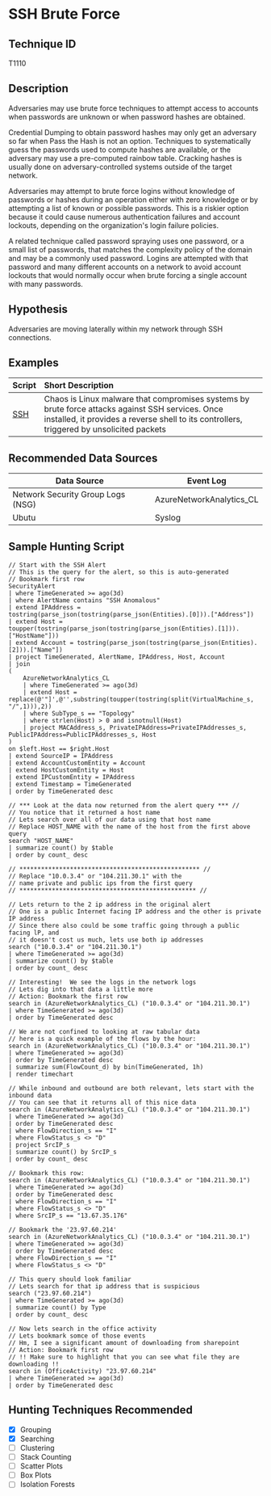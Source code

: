 # SSH Brute Force 
## Technique ID
T1110


## Description
Adversaries may use brute force techniques to attempt access to accounts when passwords are unknown or when password hashes are obtained.

Credential Dumping to obtain password hashes may only get an adversary so far when Pass the Hash is not an option. Techniques to systematically guess the passwords used to compute hashes are available, or the adversary may use a pre-computed rainbow table. Cracking hashes is usually done on adversary-controlled systems outside of the target network. 

Adversaries may attempt to brute force logins without knowledge of passwords or hashes during an operation either with zero knowledge or by attempting a list of known or possible passwords. This is a riskier option because it could cause numerous authentication failures and account lockouts, depending on the organization's login failure policies. 

A related technique called password spraying uses one password, or a small list of passwords, that matches the complexity policy of the domain and may be a commonly used password. Logins are attempted with that password and many different accounts on a network to avoid account lockouts that would normally occur when brute forcing a single account with many passwords.


## Hypothesis
Adversaries are moving laterally within my network through SSH connections. 


## Examples

|Script  |Short Description | 
|:-------|:-----------------|
| [SSH](https://attack.mitre.org/software/S0220/)| Chaos is Linux malware that compromises systems by brute force attacks against SSH services. Once installed, it provides a reverse shell to its controllers, triggered by unsolicited packets |


## Recommended Data Sources

| Data Source | Event Log |
|---------|---------|
|Network Security Group Logs (NSG)| AzureNetworkAnalytics_CL|
|Ubutu|Syslog| 


## Sample Hunting Script
```
// Start with the SSH Alert
// This is the query for the alert, so this is auto-generated
// Bookmark first row
SecurityAlert
| where TimeGenerated >= ago(3d)
| where AlertName contains "SSH Anomalous"
| extend IPAddress = tostring(parse_json(tostring(parse_json(Entities).[0])).["Address"])
| extend Host = toupper(tostring(parse_json(tostring(parse_json(Entities).[1])).["HostName"]))
| extend Account = tostring(parse_json(tostring(parse_json(Entities).[2])).["Name"])
| project TimeGenerated, AlertName, IPAddress, Host, Account
| join
(
    AzureNetworkAnalytics_CL
    | where TimeGenerated >= ago(3d)
    | extend Host = replace(@'"]',@'',substring(toupper(tostring(split(VirtualMachine_s, "/",1))),2))
    | where SubType_s == "Topology"
    | where strlen(Host) > 0 and isnotnull(Host)
    | project MACAddress_s, PrivateIPAddress=PrivateIPAddresses_s, PublicIPAddress=PublicIPAddresses_s, Host
)
on $left.Host == $right.Host
| extend SourceIP = IPAddress
| extend AccountCustomEntity = Account
| extend HostCustomEntity = Host
| extend IPCustomEntity = IPAddress
| extend Timestamp = TimeGenerated
| order by TimeGenerated desc

// *** Look at the data now returned from the alert query *** //
// You notice that it returned a host name
// Lets search over all of our data using that host name
// Replace HOST_NAME with the name of the host from the first above query
search "HOST_NAME"
| summarize count() by $table
| order by count_ desc

// ************************************************** //
// Replace "10.0.3.4" or "104.211.30.1" with the 
// name private and public ips from the first query
// ************************************************* //

// Lets return to the 2 ip address in the original alert
// One is a public Internet facing IP address and the other is private IP address
// Since there also could be some traffic going through a public facing lP, and 
// it doesn't cost us much, lets use both ip addresses
search ("10.0.3.4" or "104.211.30.1")
| where TimeGenerated >= ago(3d)
| summarize count() by $table
| order by count_ desc

// Interesting!  We see the logs in the network logs  
// Lets dig into that data a little more
// Action: Bookmark the first row
search in (AzureNetworkAnalytics_CL) ("10.0.3.4" or "104.211.30.1")
| where TimeGenerated >= ago(3d)
| order by TimeGenerated desc

// We are not confined to looking at raw tabular data
// here is a quick example of the flows by the hour:
search in (AzureNetworkAnalytics_CL) ("10.0.3.4" or "104.211.30.1")
| where TimeGenerated >= ago(3d)
| order by TimeGenerated desc
| summarize sum(FlowCount_d) by bin(TimeGenerated, 1h)
| render timechart 

// While inbound and outbound are both relevant, lets start with the inbound data
// You can see that it returns all of this nice data 
search in (AzureNetworkAnalytics_CL) ("10.0.3.4" or "104.211.30.1")
| where TimeGenerated >= ago(3d)
| order by TimeGenerated desc
| where FlowDirection_s == "I" 
| where FlowStatus_s <> "D" 
| project SrcIP_s 
| summarize count() by SrcIP_s
| order by count_ desc

// Bookmark this row:
search in (AzureNetworkAnalytics_CL) ("10.0.3.4" or "104.211.30.1")
| where TimeGenerated >= ago(3d)
| order by TimeGenerated desc
| where FlowDirection_s == "I" 
| where FlowStatus_s <> "D" 
| where SrcIP_s == "13.67.35.176"

// Bookmark the '23.97.60.214'
search in (AzureNetworkAnalytics_CL) ("10.0.3.4" or "104.211.30.1")
| where TimeGenerated >= ago(3d)
| order by TimeGenerated desc
| where FlowDirection_s == "I" 
| where FlowStatus_s <> "D"

// This query should look familiar
// Lets search for that ip address that is suspicious
search ("23.97.60.214")
| where TimeGenerated >= ago(3d)
| summarize count() by Type
| order by count_ desc

// Now lets search in the office activity
// Lets bookmark somce of those events
// Hm, I see a significant amount of downloading from sharepoint
// Action: Bookmark first row
// !! Make sure to highlight that you can see what file they are downloading !!
search in (OfficeActivity) "23.97.60.214"
| where TimeGenerated >= ago(3d)
| order by TimeGenerated desc
```
## Hunting Techniques Recommended

- [x] Grouping
- [x] Searching
- [ ] Clustering
- [ ] Stack Counting
- [ ] Scatter Plots
- [ ] Box Plots
- [ ] Isolation Forests

